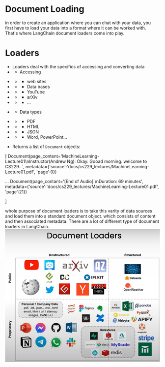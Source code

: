 # Document Loading
in order to create an application where you can chat with your data, you first have to load your data into a format where it can be worked with. That's where LangChain document loaders come into play.

##
# Loaders
- Loaders deal with the specifics of accessing and converting data
- - Accessing
* - - web sites
* - - Data bases
* - - YouTube
* - - arXiv
* - - ...
- - Data types
* - -  PDF
* - - HTML
* - - JSON
* - - Word, PowerPoint...

- Returns a list of `Document` objects: 

[
   Document(page_content='MachineLearning-Lecture01\nInstructor(Andrew Ng): Okay. Gooad morning.  welcome to CS229...',
   metadata={'source':'docs/cs229_lectures/MachineLearning-Lecture01.pdf', 'page':0})

   ...
    Document(page_contant='[End of Audio] \nDuration: 69 minutes',
   metadata={'source':'docs/cs229_lectures/MachineLearning-Lecture01.pdf', 'page':21})


]

whole purpose of document loaders is to take this varity of data sources and load them into a standard document object. which consists of content and then associated metadata. There are a lot of different type of document loaders in LangChain.
![alt text](image-3.png)